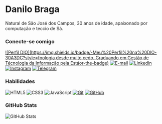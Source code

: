 
# Danilo Braga

Natural de São José dos Campos, 30 anos de idade, apaixonado por computação e teccio de Sá.

### Conecte-se comigo
[![Perfil DIO](https://img.shields.io/badge/-Meu%20Perfil%20na%20DIO-30A3DC?style=fnologia desde muito cedo. Graduando em Gestão de Técnologia da Informação pela Estáor-the-badge)](https://www.dio.me/users/daniilobraga)
[![E-mail](https://img.shields.io/badge/-Email-000?style=for-the-badge&logo=microsoft-outlook&logoColor=E94D5F)](mailto:daniilobraga@outlook.com)
[![LinkedIn](https://img.shields.io/badge/-LinkedIn-000?style=for-the-badge&logo=linkedin&logoColor=30A3DC)](https://www.linkedin.com/in/daniilobraga/)
[![Instagram](https://img.shields.io/badge/-Instagram-%23E4405F?style=for-the-badge&logo=instagram&logoColor=white)](https://www.instagram.com/daniilobraga/)
[![Telegram](https://img.shields.io/badge/Telegram-000?style=for-the-badge&logo=telegram&logoColor=2CA5E0)](https://t.me/daniilobraga)


### Habilidades

![HTML5](https://img.shields.io/badge/HTML-000?style=for-the-badge&logo=html5&logoColor=30A3DC)
![CSS3](https://img.shields.io/badge/CSS3-000?style=for-the-badge&logo=css3&logoColor=E94D5F)
![JavaScript](https://img.shields.io/badge/JavaScript-000?style=for-the-badge&logo=javascript&logoColor=30A3DC)
[![Git](https://img.shields.io/badge/Git-000?style=for-the-badge&logo=git&logoColor=E94D5F)](https://git-scm.com/doc)
[![GitHub](https://img.shields.io/badge/GitHub-000?style=for-the-badge&logo=github&logoColor=30A3DC)](https://docs.github.com/)

### GitHub Stats

![GitHub Stats](https://github-readme-stats.vercel.app/api?username=DaniloDevBR&theme=transparent&bg_color=000&border_color=30A3DC&show_icons=true&icon_color=30A3DC&title_color=E94D5F&text_color=FFF)